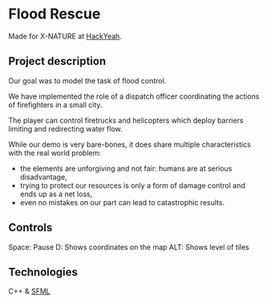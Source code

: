 # Flood Rescue 

Made for X-NATURE at [HackYeah](https://hackyeah.pl).

## Project description

Our goal was to model the task of flood control. 

We have implemented the role of a dispatch officer
coordinating the actions of firefighters in a small city.

The player can control firetrucks and helicopters which deploy barriers limiting and redirecting
water flow.

While our demo is very bare-bones, it does share multiple
characteristics with the real world problem:
- the elements are unforgiving and not fair: humans are at serious disadvantage,
- trying to protect our resources is only a form of damage control and ends up as a net loss,
- even no mistakes on our part can lead to catastrophic results.

## Controls
  Space: Pause
  D: Shows coordinates on the map
  ALT: Shows level of tiles

## Technologies
C++ & [SFML](https://www.sfml-dev.org/)

